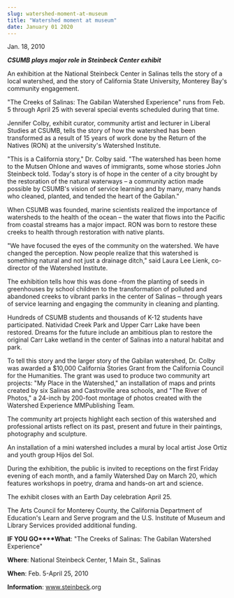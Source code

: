 ```yaml
---
slug: watershed-moment-at-museum
title: "Watershed moment at museum"
date: January 01 2020
---
```


 
<p>Jan. 18, 2010</p>
<p>
  <strong><em>CSUMB plays major role in Steinbeck Center exhibit</em></strong>
</p>
<p>
  An exhibition at the National Steinbeck Center in Salinas tells the story of a
  local watershed, and the story of California State University, Monterey Bay's
  community engagement.
</p>
<p>
  "The Creeks of Salinas: The Gabilan Watershed Experience" runs from Feb. 5
  through April 25 with several special events scheduled during that time.
</p>
<p>
  Jennifer Colby, exhibit curator, community artist and lecturer in Liberal
  Studies at CSUMB, tells the story of how the watershed has been transformed as
  a result of 15 years of work done by the Return of the Natives (RON) at the
  university's Watershed Institute.
</p>
<p>
  "This is a California story," Dr. Colby said. "The watershed has been home to
  the Mutsen Ohlone and waves of immigrants, some whose stories John Steinbeck
  told. Today's story is of hope in the center of a city brought by the
  restoration of the natural waterways – a community action made possible by
  CSUMB's vision of service learning and by many, many hands who cleaned,
  planted, and tended the heart of the Gabilan."
</p>
<p>
  When CSUMB was founded, marine scientists realized the importance of
  watersheds to the health of the ocean – the water that flows into the Pacific
  from coastal streams has a major impact. RON was born to restore these creeks
  to health through restoration with native plants.
</p>
<p>
  "We have focused the eyes of the community on the watershed. We have changed
  the perception. Now people realize that this watershed is something natural
  and not just a drainage ditch," said Laura Lee Lienk, co-director of the
  Watershed Institute.
</p>
<p>
  The exhibition tells how this was done –from the planting of seeds in
  greenhouses by school children to the transformation of polluted and abandoned
  creeks to vibrant parks in the center of Salinas – through years of service
  learning and engaging the community in cleaning and planting.
</p>
<p>
  Hundreds of CSUMB students and thousands of K-12 students have participated.
  Natividad Creek Park and Upper Carr Lake have been restored. Dreams for the
  future include an ambitious plan to restore the original Carr Lake wetland in
  the center of Salinas into a natural habitat and park.
</p>
<p>
  To tell this story and the larger story of the Gabilan watershed, Dr. Colby
  was awarded a $10,000 California Stories Grant from the California Council for
  the Humanities. The grant was used to produce two community art projects: "My
  Place in the Watershed," an installation of maps and prints created by six
  Salinas and Castroville area schools, and "The River of Photos," a 24-inch by
  200-foot montage of photos created with the Watershed Experience MMPublishing
  Team.
</p>
<p>
  The community art projects highlight each section of this watershed and
  professional artists reflect on its past, present and future in their
  paintings, photography and sculpture.
</p>
<p>
  An installation of a mini watershed includes a mural by local artist Jose
  Ortiz and youth group Hijos del Sol.
</p>
<p>
  During the exhibition, the public is invited to receptions on the first Friday
  evening of each month, and a family Watershed Day on March 20, which features
  workshops in poetry, drama and hands-on art and science.
</p>
<p>The exhibit closes with an Earth Day celebration April 25.</p>
<p>
  The Arts Council for Monterey County, the California Department of Education's
  Learn and Serve program and the U.S. Institute of Museum and Library Services
  provided additional funding.
</p>
<p>
  <strong>IF YOU GO****What</strong>: "The Creeks of Salinas: The Gabilan
  Watershed Experience"
</p>
<p><strong>Where</strong>: National Steinbeck Center, 1 Main St., Salinas</p>
<p><strong>When</strong>: Feb. 5-April 25, 2010</p>
<p>
  <strong>Information</strong>:
  <a href="https://www.steinbeck/">www.steinbeck</a>.org
</p>
 
